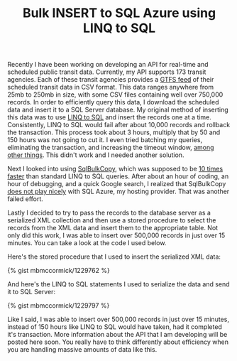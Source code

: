 ﻿---
layout: post
title: "Bulk INSERT to SQL Azure using LINQ to SQL"
---

Recently I have been working on developing an API for real-time and scheduled public transit data. Currently, my API supports 173 transit agencies. Each of these transit agencies provides a [GTFS feed](http://code.google.com/transit/spec/transit_feed_specification.html) of their scheduled transit data in CSV format. This data ranges anywhere from 25mb to 250mb in size, with some CSV files containing well over 750,000 records. In order to efficiently query this data, I download the scheduled data and insert it to a SQL Server database. My original method of inserting this data was to use [LINQ to SQL](http://msdn.microsoft.com/en-us/library/bb425822.aspx) and insert the records one at a time. Consistently, LINQ to SQL would fail after about 10,000 records and rollback the transaction. This process took about 3 hours, multiply that by 50 and 150 hours was not going to cut it. I even tried batching my queries, eliminating the transaction, and increasing the timeout window, [among other things](http://www.sidarok.com/web/blog/content/2008/05/02/10-tips-to-improve-your-linq-to-sql-application-performance.html). This didn't work and I needed another solution.

Next I looked into using [SqlBulkCopy](http://msdn.microsoft.com/en-us/library/system.data.sqlclient.sqlbulkcopy.aspx), which was supposed to be [10 times faster](http://www.sqlteam.com/article/use-sqlbulkcopy-to-quickly-load-data-from-your-client-to-sql-server) than standard LINQ to SQL queries. After about an hour of coding, an hour of debugging, and a quick Google search, I realized that SqlBulkCopy [does not play nicely](http://stackoverflow.com/questions/1802179/sqlbulkcopy-connection-errors-when-working-with-sql-azure) with SQL Azure, my hosting provider. That was another failed effort.

Lastly I decided to try to pass the records to the database server as a serialized XML collection and then use a stored procedure to select the records from the XML data and insert them to the appropriate table. Not only did this work, I was able to insert over 500,000 records in just over 15 minutes. You can take a look at the code I used below.

Here's the stored procedure that I used to insert the serialized XML data:

{% gist mbmccormick/1229762 %}

And here's the LINQ to SQL statements I used to serialize the data and send it to SQL Server:

{% gist mbmccormick/1229797 %}

Like I said, I was able to insert over 500,000 records in just over 15 minutes, instead of 150 hours like LINQ to SQL would have taken, had it completed it's transaction. More information about the API that I am developing will be posted here soon. You really have to think differently about efficiency when you are handling massive amounts of data like this.
